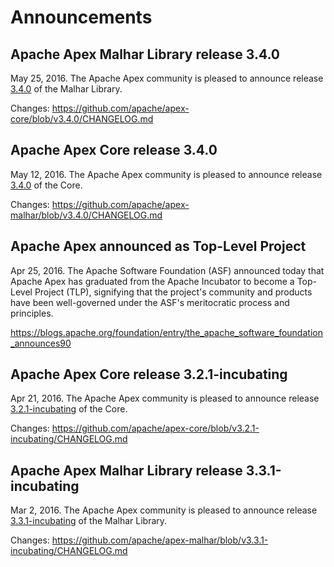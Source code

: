# Announcements

## Apache Apex Malhar Library release 3.4.0

May 25, 2016.  The Apache Apex community is pleased to announce release [3.4.0](/downloads.html) of the Malhar Library.

Changes: https://github.com/apache/apex-core/blob/v3.4.0/CHANGELOG.md

## Apache Apex Core release 3.4.0

May 12, 2016.  The Apache Apex community is pleased to announce release [3.4.0](/downloads.html) of the Core.

Changes: https://github.com/apache/apex-malhar/blob/v3.4.0/CHANGELOG.md

## Apache Apex announced as Top-Level Project

Apr 25, 2016.  The Apache Software Foundation (ASF) announced today that Apache Apex has graduated from the Apache Incubator to become a Top-Level Project (TLP), signifying that the project's community and products have been well-governed under the ASF's meritocratic process and principles. 

https://blogs.apache.org/foundation/entry/the_apache_software_foundation_announces90

## Apache Apex Core release 3.2.1-incubating

Apr 21, 2016.  The Apache Apex community is pleased to announce release [3.2.1-incubating](/downloads.html) of the Core.

Changes: https://github.com/apache/apex-core/blob/v3.2.1-incubating/CHANGELOG.md


## Apache Apex Malhar Library release 3.3.1-incubating

Mar 2, 2016.  The Apache Apex community is pleased to announce release [3.3.1-incubating](/downloads.html) of the Malhar Library.

Changes: https://github.com/apache/apex-malhar/blob/v3.3.1-incubating/CHANGELOG.md

